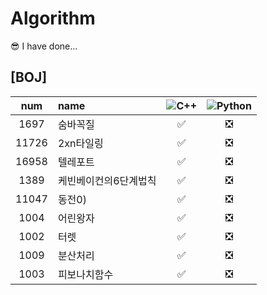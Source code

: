 # Algorithm

😎 I have done...  
## [BOJ]  
|num|name|![C++](https://img.shields.io/badge/-C++-00599C?style=plastic&logo=c)|![Python](https://img.shields.io/badge/-Python-8fcfd1?style=plastic&logo=Python)|
|:---:|:---|:---:|:---:|  
|1697|숨바꼭질|✅|❎|  
|11726|2xn타일링|✅|❎|  
|16958|텔레포트|✅|❎|  
|1389|케빈베이컨의6단계법칙|✅|❎|  
|11047|동전0)|✅|❎|  
|1004|어린왕자|✅|❎|  
|1002|터렛|✅|❎|  
|1009|분산처리|✅|❎|  
|1003|피보나치함수|✅|❎|  